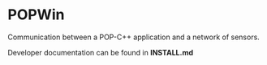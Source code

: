 
POPWin
======

Communication between a POP-C++ application and a network of sensors.


Developer documentation can be found in **INSTALL.md**
